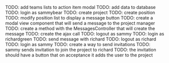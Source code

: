 TODO: add teams lists to action item modal
TODO: add data to database
TODO: login as sammybear
TODO: create project
TODO: create position
TODO: modify position list to display a message button
TODO: create a modal view component that will send a message to the project manager
TODO: create a method with the MessagesController that will create the message
TODO: create the ajax call
TODO: logout as sammy
TODO: login as richardgreen
TODO: send message with richard
TODO: logout as richard
TODO: login as sammy
TODO: create a way to send invitations
TODO: sammy sends invitation to join the project to richard
TODO: the invitation should have a button that on acceptance it adds the user to the project